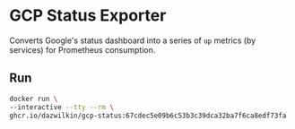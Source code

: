 # GCP Status Exporter

Converts Google's status dashboard into a series of `up` metrics (by services) for Prometheus consumption.

## Run

```bash
docker run \
--interactive --tty --rm \
ghcr.io/dazwilkin/gcp-status:67cdec5e09b6c53b3c39dca32ba7f6ca8edf73fa
```
